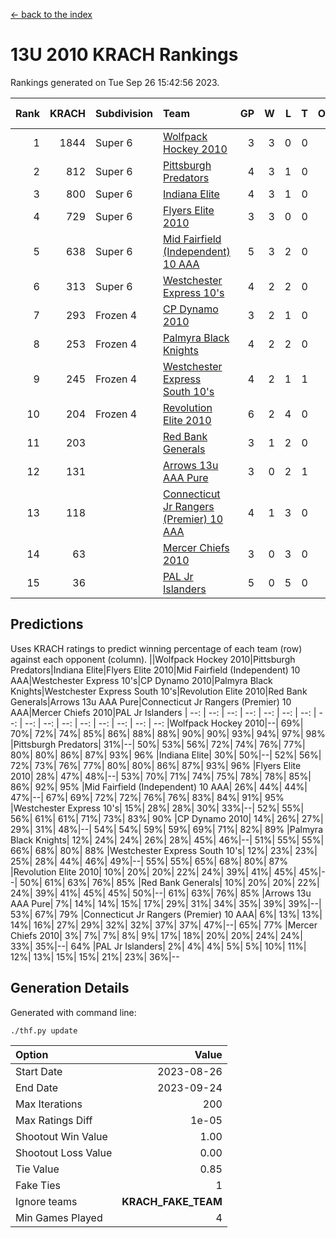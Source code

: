 [<- back to the index](readme.md)
# 13U 2010 KRACH Rankings
Rankings generated on Tue Sep 26 15:42:56 2023.

Rank|KRACH|Subdivision|Team|GP|W|L|T|OTW|OTL|SoS|Exp Wins|Win Diff
---:|---:|:---|:---|---:|---:|---:|---:|---:|---:|---:|---:|---:
1|1844|Super 6|[Wolfpack Hockey 2010](https://gamesheetstats.com/seasons/3664/teams/140960/schedule)|3|3|0|0|0|0|444|3.8|-0.0
2|812|Super 6|[Pittsburgh Predators](https://gamesheetstats.com/seasons/3664/teams/140974/schedule)|4|3|1|0|0|0|461|3.8|-0.0
3|800|Super 6|[Indiana Elite](https://gamesheetstats.com/seasons/3664/teams/144350/schedule)|4|3|1|0|0|0|460|3.8|-0.0
4|729|Super 6|[Flyers Elite 2010](https://gamesheetstats.com/seasons/3664/teams/140963/schedule)|3|3|0|0|0|0|149|3.9|0.0
5|638|Super 6|[Mid Fairfield (Independent) 10 AAA](https://gamesheetstats.com/seasons/3664/teams/140956/schedule)|5|3|2|0|0|0|787|3.8|-0.0
6|313|Super 6|[Westchester Express 10's](https://gamesheetstats.com/seasons/3664/teams/140967/schedule)|4|2|2|0|0|0|441|2.8|-0.0
7|293|Frozen 4|[CP Dynamo 2010](https://gamesheetstats.com/seasons/3664/teams/140968/schedule)|3|2|1|0|0|0|344|2.9|0.0
8|253|Frozen 4|[Palmyra Black Knights](https://gamesheetstats.com/seasons/3664/teams/140973/schedule)|4|2|2|0|0|0|250|2.9|0.0
9|245|Frozen 4|[Westchester Express South 10's](https://gamesheetstats.com/seasons/3664/teams/140971/schedule)|4|2|1|1|0|0|244|3.7|-0.0
10|204|Frozen 4|[Revolution Elite 2010](https://gamesheetstats.com/seasons/3664/teams/140975/schedule)|6|2|4|0|0|0|619|2.8|-0.0
11|203||[Red Bank Generals](https://gamesheetstats.com/seasons/3664/teams/140962/schedule)|3|1|2|0|0|1|500|1.9|0.0
12|131||[Arrows 13u AAA Pure](https://gamesheetstats.com/seasons/3664/teams/140965/schedule)|3|0|2|1|0|0|292|1.7|-0.0
13|118||[Connecticut Jr Rangers (Premier) 10 AAA](https://gamesheetstats.com/seasons/3664/teams/140958/schedule)|4|1|3|0|0|0|407|1.9|0.0
14|63||[Mercer Chiefs 2010](https://gamesheetstats.com/seasons/3664/teams/140964/schedule)|3|0|3|0|0|0|359|0.9|0.0
15|36||[PAL Jr Islanders](https://gamesheetstats.com/seasons/3664/teams/140969/schedule)|5|0|5|0|0|0|269|0.9|0.0

## Predictions
Uses KRACH ratings to predict winning percentage of each team (row) against each opponent (column).
||Wolfpack Hockey 2010|Pittsburgh Predators|Indiana Elite|Flyers Elite 2010|Mid Fairfield (Independent) 10 AAA|Westchester Express 10's|CP Dynamo 2010|Palmyra Black Knights|Westchester Express South 10's|Revolution Elite 2010|Red Bank Generals|Arrows 13u AAA Pure|Connecticut Jr Rangers (Premier) 10 AAA|Mercer Chiefs 2010|PAL Jr Islanders
| --: | --: | --: | --: | --: | --: | --: | --: | --: | --: | --: | --: | --: | --: | --: | --: 
|Wolfpack Hockey 2010|--| 69%| 70%| 72%| 74%| 85%| 86%| 88%| 88%| 90%| 90%| 93%| 94%| 97%| 98%
|Pittsburgh Predators| 31%|--| 50%| 53%| 56%| 72%| 74%| 76%| 77%| 80%| 80%| 86%| 87%| 93%| 96%
|Indiana Elite| 30%| 50%|--| 52%| 56%| 72%| 73%| 76%| 77%| 80%| 80%| 86%| 87%| 93%| 96%
|Flyers Elite 2010| 28%| 47%| 48%|--| 53%| 70%| 71%| 74%| 75%| 78%| 78%| 85%| 86%| 92%| 95%
|Mid Fairfield (Independent) 10 AAA| 26%| 44%| 44%| 47%|--| 67%| 69%| 72%| 72%| 76%| 76%| 83%| 84%| 91%| 95%
|Westchester Express 10's| 15%| 28%| 28%| 30%| 33%|--| 52%| 55%| 56%| 61%| 61%| 71%| 73%| 83%| 90%
|CP Dynamo 2010| 14%| 26%| 27%| 29%| 31%| 48%|--| 54%| 54%| 59%| 59%| 69%| 71%| 82%| 89%
|Palmyra Black Knights| 12%| 24%| 24%| 26%| 28%| 45%| 46%|--| 51%| 55%| 55%| 66%| 68%| 80%| 88%
|Westchester Express South 10's| 12%| 23%| 23%| 25%| 28%| 44%| 46%| 49%|--| 55%| 55%| 65%| 68%| 80%| 87%
|Revolution Elite 2010| 10%| 20%| 20%| 22%| 24%| 39%| 41%| 45%| 45%|--| 50%| 61%| 63%| 76%| 85%
|Red Bank Generals| 10%| 20%| 20%| 22%| 24%| 39%| 41%| 45%| 45%| 50%|--| 61%| 63%| 76%| 85%
|Arrows 13u AAA Pure|  7%| 14%| 14%| 15%| 17%| 29%| 31%| 34%| 35%| 39%| 39%|--| 53%| 67%| 79%
|Connecticut Jr Rangers (Premier) 10 AAA|  6%| 13%| 13%| 14%| 16%| 27%| 29%| 32%| 32%| 37%| 37%| 47%|--| 65%| 77%
|Mercer Chiefs 2010|  3%|  7%|  7%|  8%|  9%| 17%| 18%| 20%| 20%| 24%| 24%| 33%| 35%|--| 64%
|PAL Jr Islanders|  2%|  4%|  4%|  5%|  5%| 10%| 11%| 12%| 13%| 15%| 15%| 21%| 23%| 36%|--

## Generation Details

Generated with command line:
```
./thf.py update
```

| Option | Value |
| :----- | ----: |
| Start Date | 2023-08-26 |
| End Date | 2023-09-24 |
| Max Iterations | 200 |
| Max Ratings Diff | 1e-05 |
| Shootout Win Value | 1.00 |
| Shootout Loss Value | 0.00 |
| Tie Value | 0.85 |
| Fake Ties | 1 |
| Ignore teams | __KRACH_FAKE_TEAM__ |
| Min Games Played | 4 |

